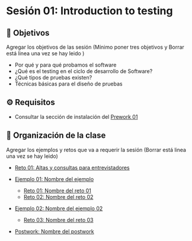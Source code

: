 
# Sesión 01: Introduction to testing
## :dart: Objetivos

Agregar los objetivos de las sesión (Mínimo poner tres objetivos y Borrar está linea una vez se hay leido )

- Por qué y para qué probamos el software
- ¿Qué es el testing en el ciclo de desarrollo de Software? 
- ¿Qué tipos de pruebas existen? 
- Técnicas básicas para el diseño de pruebas


## ⚙ Requisitos

+ Consultar la sección de instalación del [Prework 01](https://docs.google.com/document/d/1Ef_JNE6lkb8nj9YtP3EKsdrt0jUSoFgQu8zueqXlEWc/edit?usp=sharing)


## 📂 Organización de la clase

Agregar los ejemplos y retos que va a requerir la sesión (Borrar está linea una vez se hay leido)

- [Reto 01: Altas y consultas para entrevistadores](./Reto-01)

- [Ejemplo 01:  Nombre del ejemplo](./Ejemplo-01/README.md)
    - [Reto 01: Nombre del reto 01](./Reto-01/README.md)
    - [Reto  02: Nombre del reto 02](./Reto-02/README.md)
- [Ejemplo 02: Nombre del ejemplo 02](./Ejemplo-02/README.md)
    - [Reto 03: Nombre del reto 03](./Reto-03/README.md)
- [Postwork: Nombre del postwork](./Postwork/README.md)




